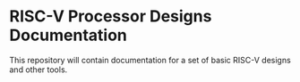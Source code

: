 # RISC-V Processor Designs Documentation

This repository will contain documentation for a set of basic RISC-V designs and other tools.
